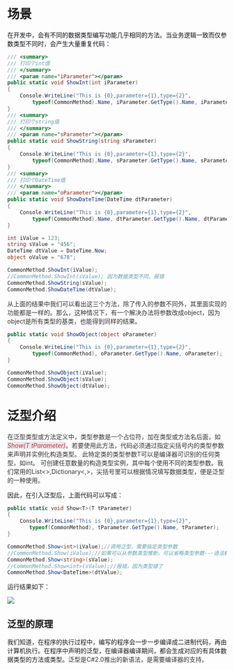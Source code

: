 # 场景

<font style="color:rgb(15, 17, 21);">在开发中，会有不同的数据类型编写功能几乎相同的方法。当业务逻辑一致而仅参数类型不同时，会产生大量重复代码：</font>

```csharp
/// <summary>
/// 打印个int值
/// </summary>
/// <param name="iParameter"></param>
public static void ShowInt(int iParameter)
{
    Console.WriteLine("This is {0},parameter={1},type={2}",
        typeof(CommonMethod).Name, iParameter.GetType().Name, iParameter);
}
/// <summary>
/// 打印个string值
/// </summary>
/// <param name="sParameter"></param>
public static void ShowString(string sParameter)
{
    Console.WriteLine("This is {0},parameter={1},type={2}",
        typeof(CommonMethod).Name, sParameter.GetType().Name, sParameter);
}
/// <summary>
/// 打印个DateTime值
/// </summary>
/// <param name="oParameter"></param>
public static void ShowDateTime(DateTime dtParameter)
{
    Console.WriteLine("This is {0},parameter={1},type={2}",
        typeof(CommonMethod).Name, dtParameter.GetType().Name, dtParameter);
}
```



```csharp
int iValue = 123;
string sValue = "456";
DateTime dtValue = DateTime.Now;
object oValue = "678";

CommonMethod.ShowInt(iValue);
//CommonMethod.ShowInt(sValue); 因为数据类型不同，报错
CommonMethod.ShowString(sValue);
CommonMethod.ShowDateTime(dtValue);
```

<font style="color:rgb(51, 51, 51);">从上面的结果中我们可以看出这三个方法，除了传入的参数不同外，其里面实现的功能都是一样的。那么，这种情况下，有一个解决办法将参数改成object，因为object是所有类型的基类，也能得到同样的结果。</font>

```csharp
public static void ShowObject(object oParameter)
{
    Console.WriteLine("This is {0},parameter={1},type={2}",
        typeof(CommonMethod), oParameter.GetType().Name, oParameter);
}
```

```csharp
CommonMethod.ShowObject(iValue);
CommonMethod.ShowObject(sValue);
CommonMethod.ShowObject(dtValue);
```

# 泛型介绍

<font style="color:rgb(51, 51, 51);">在泛型类型或方法定义中，类型参数是一个占位符，加在类型或方法名后面，如</font>_<font style="color:#DF2A3F;background-color:#E7E9E8;">Show<T>(T tParameter)</font>_<font style="color:rgb(51, 51, 51);">。若要使用此方法，代码必须通过指定尖括号内的类型参数来声明并实例化构造类型。 此特定类的类型参数T可以是编译器可识别的任何类型，如int。 可创建任意数量的构造类型实例，其中每个使用不同的类型参数。我们常用的List<>,Dictionary<,>，尖括号里可以根据情况填写数据类型，便是泛型的一种使用。</font>

因此，在引入泛型后，上面代码可以写成：

```csharp
public static void Show<T>(T tParameter)
{
    Console.WriteLine("This is {0},parameter={1},type={2}",
       typeof(CommonMethod), tParameter.GetType().Name, tParameter);
}
```

```csharp
CommonMethod.Show<int>(iValue);//调用泛型，需要指定类型参数
//CommonMethod.Show(iValue);//如果可以从参数类型推断，可以省略类型参数---语法糖(编译器提供的功能)
CommonMethod.Show<string>(sValue);
//CommonMethod.Show<int>(sValue);//报错，因为类型错了
CommonMethod.Show<DateTime>(dtValue);
```

运行结果如下：

![](https://cdn.nlark.com/yuque/0/2025/png/42432244/1758806314105-bf5872e4-ce8a-48f9-96a6-1e6af7f200ff.png)

## 泛型的原理

我们知道，在程序的执行过程中，编写的程序会一步一步编译成二进制代码，再由计算机执行。在程序中声明的泛型，在编译器编译期间，都会生成对应的有具体数据类型的方法或类型。<font style="color:rgb(51, 51, 51);">泛型是C#2.0推出的新语法，是需要编译器的支持。</font>


